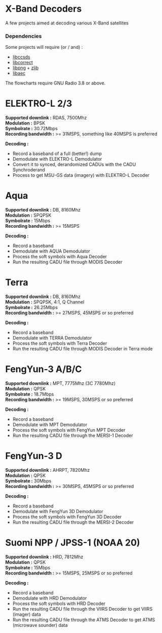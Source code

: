 # X-Band Decoders

A few projects aimed at decoding various X-Band satellites

### Dependencies

Some projects will require (or / and) :
- [libccsds](https://github.com/altillimity/libccsds)
- [libcorrect](https://github.com/quiet/libcorrect)
- [libpng](https://github.com/glennrp/libpng) + [zlib](https://github.com/madler/zlib)
- [libaec](https://github.com/opensatelliteproject/libaec)

The flowcharts require GNU Radio 3.8 or above.

# ELEKTRO-L 2/3

**Supported downlink :** RDAS, 7500Mhz    
**Modulation :** BPSK  
**Symbolrate :** 30.72Mbps  
**Recording bandwidth :** >= 31MSPS, something like 40MSPS is preferred  

**Decoding :**
- Record a baseband of a full (better!) dump
- Demodulate with ELEKTRO-L Demodulator
- Convert it to synced, derandomized CADUs with the CADU Synchroderand
- Process to get MSU-GS data (imagery) with ELEKTRO-L Decoder  

# Aqua

**Supported downlink :** DB, 8160Mhz    
**Modulation :** SPQPSK   
**Symbolrate :** 15Mbps  
**Recording bandwidth :** >= 15MSPS 

**Decoding :**
- Record a baseband 
- Demodulate with AQUA Demodulator
- Process the soft symbols with Aqua Decoder   
- Run the resulting CADU file through MODIS Decoder  

# Terra

**Supported downlink :** DB, 8160Mhz    
**Modulation :** SPQPSK, 4:1, Q Channel  
**Symbolrate :** 26.25Mbps  
**Recording bandwidth :** >= 27MSPS, 45MSPS or so preferred 

**Decoding :**
- Record a baseband 
- Demodulate with TERRA Demodulator
- Process the soft symbols with Terra Decoder   
- Run the resulting CADU file through MODIS Decoder in Terra mode  

# FengYun-3 A/B/C

**Supported downlink :** MPT, 7775Mhz (3C 7780Mhz)    
**Modulation :** QPSK  
**Symbolrate :** 18.7Mbps  
**Recording bandwidth :** >= 19MSPS, 30MSPS or so preferred 

**Decoding :**
- Record a baseband 
- Demodulate with MPT Demodulator
- Process the soft symbols with FengYun MPT Decoder   
- Run the resulting CADU file through the MERSI-1 Decoder  

# FengYun-3 D

**Supported downlink :** AHRPT, 7820Mhz  
**Modulation :** QPSK  
**Symbolrate :** 30Mbps  
**Recording bandwidth :** >= 30MSPS, 45MSPS or so preferred 

**Decoding :**
- Record a baseband 
- Demodulate with FengYun 3D Demodulator
- Process the soft symbols with FengYun 3D Decoder   
- Run the resulting CADU file through the MERSI-2 Decoder  

# Suomi NPP / JPSS-1 (NOAA 20)

**Supported downlink :** HRD, 7812Mhz  
**Modulation :** QPSK  
**Symbolrate :** 15Mbps  
**Recording bandwidth :** >= 15MSPS, 25MSPS or so preferred 

**Decoding :**
- Record a baseband 
- Demodulate with HRD Demodulator
- Process the soft symbols with HRD Decoder   
- Run the resulting CADU file through the VIIRS Decoder to get VIIRS (imager) data    
- Run the resulting CADU file through the ATMS Decoder to get ATMS (microwave sounder) data    
